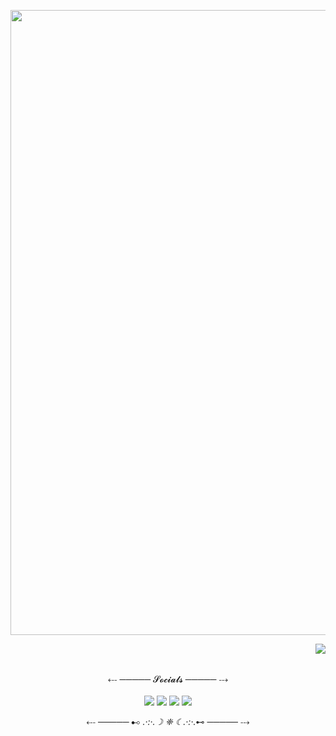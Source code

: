 <body>
  <div align = "center">
    <p><img id="lanyard" src="https://i.ibb.co/WsMbxFV/naughty-darling-wallpaper-2560x1080-14.jpg" border="0" width="1000"></p>
  </div>
  <div class="about">
    <a href= "https://discordid.netlify.app/?id=413679054777090049"><img src="https://lanyard.kyrie25.me/api/413679054777090049?waveColor=af5ff7&waveSpotifyColor=af5ff7&gradient=af5ff7-c58afa-fafafa" align = "right"></a>
    <br>
    <br>
    <p align ="center">⤎ ───── 𝓢𝓸𝓬𝓲𝓪𝓵𝓼 ───── ⤏<br><br>
    <a href="https://discordid.netlify.app/?id=413679054777090049"><img src="https://img.shields.io/badge/Discord-%235865F2.svg?style=for-the-badge&logo=discord&logoColor=white"></a>
    <a href="https://steamcommunity.com/id/succamadica/"><img src="https://img.shields.io/badge/steam-%23000000.svg?style=for-the-badge&logo=steam&logoColor=white"></a>
    <a href="https://twitter.com/bruhdeepo"><img src="https://img.shields.io/badge/Twitter-%231DA1F2.svg?style=for-the-badge&logo=Twitter&logoColor=white"></a>
    <a href="https://www.linkedin.com/in/pradip02/"><img src="https://img.shields.io/badge/linkedin-%230077B5.svg?style=for-the-badge&logo=linkedin&logoColor=white"></a>
      <p align="center">⤎ ───── ⊷<em> .·:·.☽ ❈ ☾.·:·.</em>⊷ ───── ⤏</p>
    </p>
  </div>
</body>
